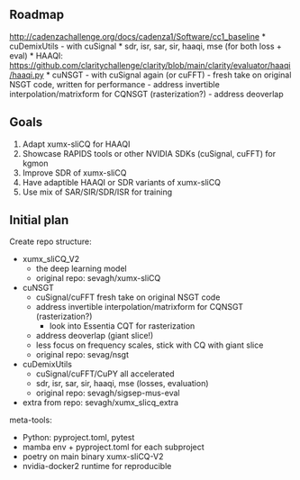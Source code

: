 ## Roadmap

http://cadenzachallenge.org/docs/cadenza1/Software/cc1_baseline
    * cuDemixUtils - with cuSignal
        * sdr, isr, sar, sir, haaqi, mse (for both loss + eval)
        * HAAQI: https://github.com/claritychallenge/clarity/blob/main/clarity/evaluator/haaqi/haaqi.py
    * cuNSGT - with cuSignal again (or cuFFT)
        - fresh take on original NSGT code, written for performance
        - address invertible interpolation/matrixform for CQNSGT (rasterization?)
        - address deoverlap

## Goals

1. Adapt xumx-sliCQ for HAAQI
2. Showcase RAPIDS tools or other NVIDIA SDKs (cuSignal, cuFFT) for kgmon
3. Improve SDR of xumx-sliCQ
4. Have adaptible HAAQI or SDR variants of xumx-sliCQ
5. Use mix of SAR/SIR/SDR/ISR for training

## Initial plan

Create repo structure:
* xumx_sliCQ_V2
    - the deep learning model
    - original repo: sevagh/xumx-sliCQ
* cuNSGT
    - cuSignal/cuFFT fresh take on original NSGT code
    - address invertible interpolation/matrixform for CQNSGT (rasterization?)
        - look into Essentia CQT for rasterization
    - address deoverlap (giant slice!)
    - less focus on frequency scales, stick with CQ with giant slice
    - original repo: sevag/nsgt
* cuDemixUtils
    - cuSignal/cuFFT/CuPY all accelerated
    - sdr, isr, sar, sir, haaqi, mse (losses, evaluation)
    - original repo: sevagh/sigsep-mus-eval
* extra from repo: sevagh/xumx_slicq_extra

meta-tools:
- Python: pyproject.toml, pytest
- mamba env + pyproject.toml for each subproject
- poetry on main binary xumx-sliCQ-V2
- nvidia-docker2 runtime for reproducible
